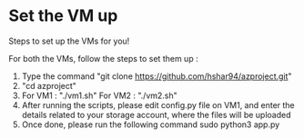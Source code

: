 # Set the VM up
Steps to set up the VMs for you!


For both the VMs, follow the steps to set them up :
  1. Type the command "git clone https://github.com/hshar94/azproject.git"
  2. "cd azproject"
  3. For VM1 : "./vm1.sh"
     For VM2 : "./vm2.sh"
  4. After running the scripts, please edit config.py file on VM1, and enter the details
     related to your storage account, where the files will be uploaded
  5. Once done, please run the following command
          sudo python3 app.py  
  
